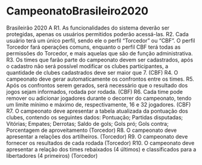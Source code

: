 # CampeonatoBrasileiro2020

Brasileirão 2020 A
R1. As funcionalidades do sistema deverão ser protegidas, apenas os usuários permitidos poderão acessá-las.
R2. Cada usuário terá um único perfil, sendo ele o perfil “Torcedor” ou “CBF”. O perfil Torcedor fará operações comuns, enquanto o perfil CBF terá todas as permissões do Torcedor, e mais aquelas que são de função administrativa.
R3. Os times que farão parte do campeonato devem ser cadastrados, após o cadastro não será possível modificar os clubes participantes, a quantidade de clubes cadastrados deve ser maior que 7. (CBF)
R4. O campeonato deve gerar automaticamente os confrontos entre os times.
R5. Após os confrontos serem gerados, será necessário que o resultado dos jogos sejam informados, rodada por rodada. (CBF)
R6. Cada time pode remover ou adicionar jogadores durante o decorrer do campeonato, tendo um limite mínimo e máximo de, respectivamente, 16 e 32 jogadores. (CBF)
R7. O campeonato deve apresentar a tabela atualizada da pontuação dos clubes, contendo os seguintes dados: Pontuação; Partidas disputadas; Vitórias; Empates; Derrotas; Saldo de gols; Gols pró; Gols contra; Porcentagem de aproveitamento (Torcedor)
R8. O campeonato deve apresentar a relações dos artilheiros. (Torcedor)
R9. O campeonato deve fornecer os resultados de cada rodada (Torcedor)
R10. O campeonato deve apresentar a relação dos times rebaixados (4 últimos) e classificados para a libertadores (4 primeiros) (Torcedor)